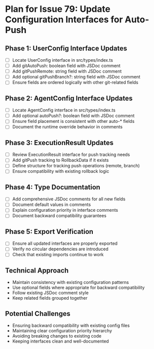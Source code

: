 # Plan for Issue 79: Update Configuration Interfaces for Auto-Push

## Phase 1: UserConfig Interface Updates
- [ ] Locate UserConfig interface in src/types/index.ts
- [ ] Add gitAutoPush: boolean field with JSDoc comment
- [ ] Add gitPushRemote: string field with JSDoc comment
- [ ] Add optional gitPushBranch?: string field with JSDoc comment
- [ ] Ensure fields are ordered logically with other git-related fields

## Phase 2: AgentConfig Interface Updates
- [ ] Locate AgentConfig interface in src/types/index.ts
- [ ] Add optional autoPush?: boolean field with JSDoc comment
- [ ] Ensure field placement is consistent with other auto-* fields
- [ ] Document the runtime override behavior in comments

## Phase 3: ExecutionResult Updates
- [ ] Review ExecutionResult interface for push tracking needs
- [ ] Add gitPush tracking to RollbackData if it exists
- [ ] Define structure for tracking push operations (remote, branch)
- [ ] Ensure compatibility with existing rollback logic

## Phase 4: Type Documentation
- [ ] Add comprehensive JSDoc comments for all new fields
- [ ] Document default values in comments
- [ ] Explain configuration priority in interface comments
- [ ] Document backward compatibility guarantees

## Phase 5: Export Verification
- [ ] Ensure all updated interfaces are properly exported
- [ ] Verify no circular dependencies are introduced
- [ ] Check that existing imports continue to work

## Technical Approach
- Maintain consistency with existing configuration patterns
- Use optional fields where appropriate for backward compatibility
- Follow existing JSDoc comment style
- Keep related fields grouped together

## Potential Challenges
- Ensuring backward compatibility with existing config files
- Maintaining clear configuration priority hierarchy
- Avoiding breaking changes to existing code
- Keeping interfaces clean and well-documented